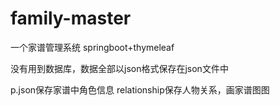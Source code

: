 # family-master
一个家谱管理系统
springboot+thymeleaf

没有用到数据库，数据全部以json格式保存在json文件中

p.json保存家谱中角色信息
relationship保存人物关系，画家谱图图
